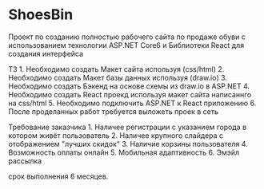 # ShoesBin
Проект по созданию полностью рабочего сайта по продаже обуви с использованием технологии ASP.NET Core6 и Библиотеки React для создания интерфейса

ТЗ
    1. Необходимо создать Макет сайта используя (css/html)
    2. Необходимо создать Макет базы данных используя (draw.io)
    3. Необходимо создать Бэкенд на основе схемы из draw.io в ASP.NET
    4. Необходимо создать React проекд используя макет сайта написаннго на css/html
    5. Необходимо подключить ASP.NET к React приложению
    6. После проделанных работ требуется выложеть проек в сеть
    
Требование заказчика
    1. Наличее регистрации с указанием города в котором живёт пользователь
    2. Наличее крупного слайдера с отображением "лучших скидок"
    3. Наличие корзины пользователя
    4. Возможность оплаты онлайн
    5. Мобильная адаптивность
    6. Эмэйл рассылка 
 
 срок выполнения 6 месяцев.   